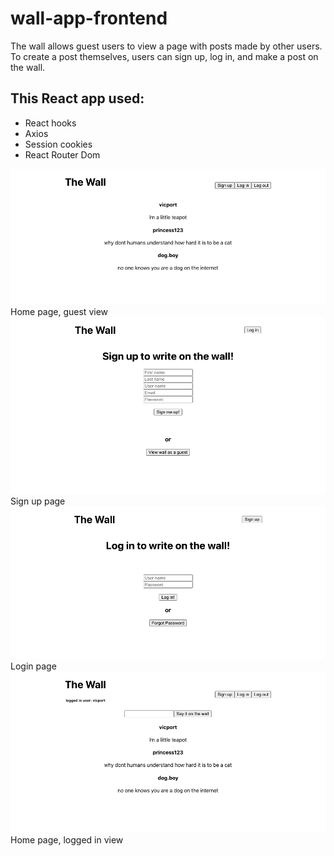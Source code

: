 # wall-app-frontend
The wall allows guest users to view a page with posts made by other users. To create a post themselves, users can sign up, log in, and make a post on the wall.

## This React app used: 
- React hooks
- Axios
- Session cookies
- React Router Dom


<img src="public/homePage_guest.png"/>
Home page, guest view
<img src="public/signUp.png"/>
Sign up page
<img src="public/loginPage.png"/>
Login page
<img src="public/homePage_LoggedIn.png"/>
Home page, logged in view


